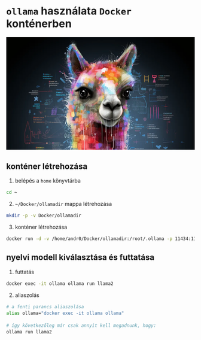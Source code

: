 # `ollama` használata `Docker` konténerben

![ollama](../img/ollama.png)
## konténer létrehozása
1. belépés a `home` könyvtárba
```bash
cd ~
```

2. `~/Docker/ollamadir` mappa létrehozása
```bash
mkdir -p -v Docker/ollamadir
```

3. konténer létrehozása
```bash
docker run -d -v /home/andr0/Docker/ollamadir:/root/.ollama -p 11434:11434 --name ollama ollama/ollama
```
## nyelvi modell kiválasztása és futtatása

1. futtatás
```bash
docker exec -it ollama ollama run llama2
```
2. aliaszolás
```bash
# a fenti parancs aliaszolása
alias ollama="docker exec -it ollama ollama"

# így következőleg már csak annyit kell megadnunk, hogy:
ollama run llama2
```
